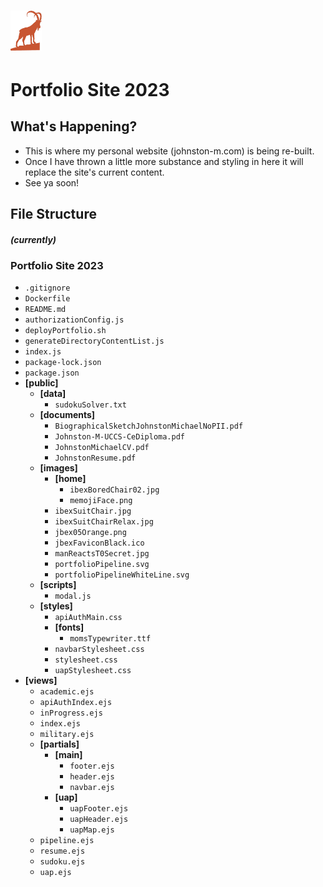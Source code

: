 # <img src="public/images/jbex05Orange.png" alt="Alt Text" width="50">
# Portfolio Site 2023


## What's Happening?

* This is where my personal website (johnston-m.com) is being re-built.
* Once I have thrown a little more substance and styling in here it will replace the site's current content.
* See ya soon!

## File Structure 
##### (currently)

### Portfolio Site 2023
<!-- START: contents list -->
- `.gitignore`
- `Dockerfile`
- `README.md`
- `authorizationConfig.js`
- `deployPortfolio.sh`
- `generateDirectoryContentList.js`
- `index.js`
- `package-lock.json`
- `package.json`
- **[public]**
  - **[data]**
    - `sudokuSolver.txt`
  - **[documents]**
    - `BiographicalSketchJohnstonMichaelNoPII.pdf`
    - `Johnston-M-UCCS-CeDiploma.pdf`
    - `JohnstonMichaelCV.pdf`
    - `JohnstonResume.pdf`
  - **[images]**
    - **[home]**
      - `ibexBoredChair02.jpg`
      - `memojiFace.png`
    - `ibexSuitChair.jpg`
    - `ibexSuitChairRelax.jpg`
    - `jbex05Orange.png`
    - `jbexFaviconBlack.ico`
    - `manReactsT0Secret.jpg`
    - `portfolioPipeline.svg`
    - `portfolioPipelineWhiteLine.svg`
  - **[scripts]**
    - `modal.js`
  - **[styles]**
    - `apiAuthMain.css`
    - **[fonts]**
      - `momsTypewriter.ttf`
    - `navbarStylesheet.css`
    - `stylesheet.css`
    - `uapStylesheet.css`
- **[views]**
  - `academic.ejs`
  - `apiAuthIndex.ejs`
  - `inProgress.ejs`
  - `index.ejs`
  - `military.ejs`
  - **[partials]**
    - **[main]**
      - `footer.ejs`
      - `header.ejs`
      - `navbar.ejs`
    - **[uap]**
      - `uapFooter.ejs`
      - `uapHeader.ejs`
      - `uapMap.ejs`
  - `pipeline.ejs`
  - `resume.ejs`
  - `sudoku.ejs`
  - `uap.ejs`
<!-- END: contents list -->